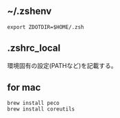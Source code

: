 ## ~/.zshenv

```
export ZDOTDIR=$HOME/.zsh
```

## .zshrc_local

環境固有の設定(PATHなど)を記載する。

## for mac

```
brew install peco
brew install coreutils
```


